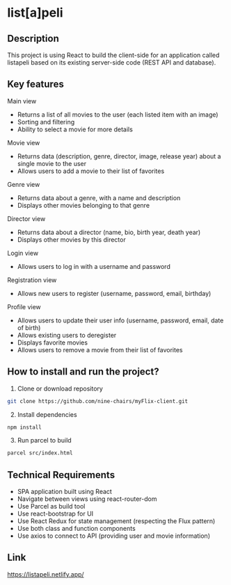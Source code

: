 
# list[a]peli



## Description

This project is using React to build the client-side for an application called listapeli based on its existing server-side code (REST API and database).



## Key features

Main view
* Returns a list of all movies to the user (each listed item with an image)
* Sorting and filtering
* Ability to select a movie for more details

Movie view
* Returns data (description, genre, director, image, release year) about a single movie to the user
* Allows users to add a movie to their list of favorites

Genre view
* Returns data about a genre, with a name and description
* Displays other movies belonging to that genre

Director view
* Returns data about a director (name, bio, birth year, death year)
* Displays other movies by this director

Login view
* Allows users to log in with a username and password

Registration view
* Allows new users to register (username, password, email, birthday)

Profile view
* Allows users to update their user info (username, password, email, date of birth)
* Allows existing users to deregister
* Displays favorite movies
* Allows users to remove a movie from their list of favorites



## How to install and run the project?

1. Clone or download repository
```bash
git clone https://github.com/nine-chairs/myFlix-client.git
```

2. Install dependencies
```bash
npm install
```

3. Run parcel to build
```bash
parcel src/index.html
```



## Technical Requirements
* SPA application built using React
* Navigate between views using react-router-dom
* Use Parcel as build tool
* Use react-bootstrap for UI
* Use React Redux for state management (respecting the Flux pattern)
* Use both class and function components
* Use axios to connect to API (providing user and movie information)



## Link

https://listapeli.netlify.app/

